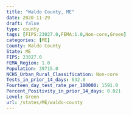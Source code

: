 ```yaml
---
title: "Waldo County, ME"
date: 2020-11-29
draft: false
type: county
tags: [FIPS:23027.0,FEMA:1.0,Non-core,Green]
categories: [ME]
County: Waldo County
State: ME
FIPS: 23027.0
FEMA_Region: 1.0
Population: 39715.0
NCHS_Urban_Rural_Classification: Non-core
Tests_in_prior_14_days: 632.0
Fourteen_day_test_rate_per_100000: 1591.0
Percent_Positivity_in_prior_14_days: 0.021
Level: Green
url: /states/ME/waldo-county
---
```



